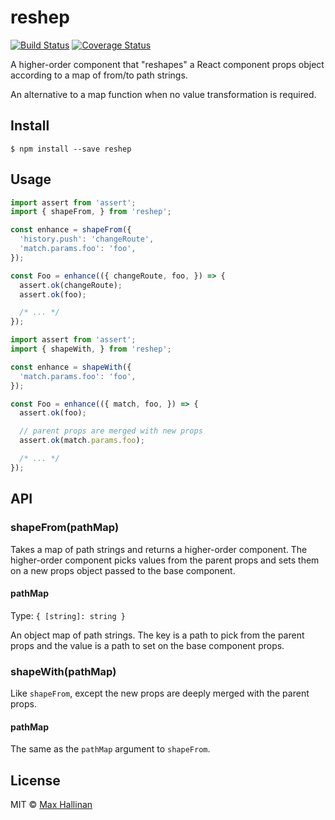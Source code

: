 # reshep

[![Build Status](https://travis-ci.org/maxhallinan/reshep.svg?branch=master)](https://travis-ci.org/maxhallinan/reshep)
[![Coverage Status](https://coveralls.io/repos/github/maxhallinan/reshep/badge.svg)](https://coveralls.io/github/maxhallinan/reshep)

A higher-order component that "reshapes" a React component props object according
to a map of from/to path strings.

An alternative to a map function when no value transformation is required.


## Install

```
$ npm install --save reshep
```


## Usage

```javascript
import assert from 'assert';
import { shapeFrom, } from 'reshep';

const enhance = shapeFrom({
  'history.push': 'changeRoute',
  'match.params.foo': 'foo',
});

const Foo = enhance(({ changeRoute, foo, }) => {
  assert.ok(changeRoute);
  assert.ok(foo);

  /* ... */
});
```

```javascript
import assert from 'assert';
import { shapeWith, } from 'reshep';

const enhance = shapeWith({
  'match.params.foo': 'foo',
});

const Foo = enhance(({ match, foo, }) => {
  assert.ok(foo);

  // parent props are merged with new props
  assert.ok(match.params.foo);

  /* ... */
});
```


## API

### shapeFrom(pathMap)

Takes a map of path strings and returns a higher-order component. The
higher-order component picks values from the parent props and sets them on a
new props object passed to the base component.

#### pathMap

Type: `{ [string]: string }`

An object map of path strings. The key is a path to pick from the
parent props and the value is a path to set on the base component props.

### shapeWith(pathMap)

Like `shapeFrom`, except the new props are deeply merged with
the parent props.

#### pathMap

The same as the `pathMap` argument to `shapeFrom`.


## License

MIT © [Max Hallinan](https://github.com/maxhallinan)
